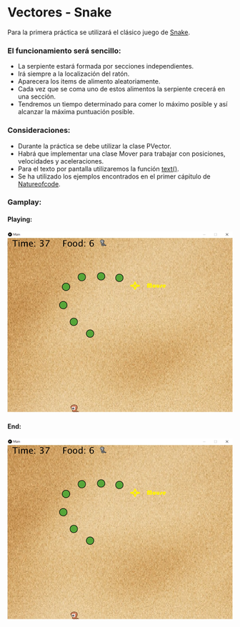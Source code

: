 # Vectores - Snake

Para la primera práctica se utilizará el clásico juego de [Snake](https://en.wikipedia.org/wiki/Snake_(video_game_genre)). 

### El funcionamiento será sencillo: 
* La serpiente estará formada por secciones independientes.
* Irá siempre a la localización del ratón.
* Aparecera los items de alimento aleatoriamente.
* Cada vez que se coma uno de estos alimentos la serpiente crecerá en una sección.
* Tendremos un tiempo determinado para comer lo máximo posible y así alcanzar la máxima puntuación posible. 


### Consideraciones: 
* Durante la práctica se debe utilizar la clase PVector. 
* Habrá que implementar una clase Mover para trabajar con posiciones, velocidades y aceleraciones. 
* Para el texto por pantalla utilizaremos la función [text()](https://processing.org/reference/text_.html).
* Se ha utilizado los ejemplos encontrados en el primer cápitulo de [Natureofcode](www.natureofcode.com).



### Gamplay: 
#### Playing: 
![Snake - Playing](https://raw.githubusercontent.com/MangelDR/processing-fisics/master/1.Vectores%20-%20Snake/Main/gameplay/Snake%20-%20Playing.png)

#### End: 
![Snake - End](https://raw.githubusercontent.com/MangelDR/processing-fisics/master/1.Vectores%20-%20Snake/Main/gameplay/Snake%20-%20Playing.png)
